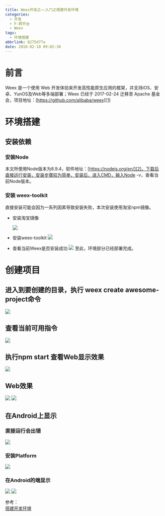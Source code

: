 ```yaml
---
title: Weex开发之——入门之搭建开发环境
categories:
  - 开发
  - F-跨平台
  - Weex
tags:
  - 环境搭建
abbrlink: 8275d77a
date: 2018-02-10 09:02:38
---
```

# 前言
Weex 是一个使用 Web 开发体验来开发高性能原生应用的框架，并支持iOS、安卓、YunOS及Web等多端部署；Weex 已经于 2017-02-24 迁移至 Apache 基金会，项目地址：[https://github.com/alibaba/weex][1]  
<!--more-->
# 环境搭建
## 安装依赖
### 安装Node
本文所使用Node版本为8.9.4，软件地址：[https://nodejs.org/en/][2]，下载后直接运行安装，安装步骤较为简单，安装后，进入CMD，输入Node -v，查看当前Node版本。  
### 安装 weex-toolkit
直接安装可能会因为一系列因素导致安装失败，本次安装使用淘宝npm镜像。  

- 安装淘宝镜像

	![][3]
- 安装weex-toolkit
![][4]
- 查看当前Weex是否安装成功
![][5]
至此，环境部分已经部署完成。
# 创建项目
##  进入到要创建的目录，执行 weex create awesome-project命令
![][6]
## 查看当前可用指令
![][7]
## 执行npm start 查看Web显示效果
![][8]
## Web效果
![][9]
![][10]
## 在Android上显示
### 直接运行会出错
![][11]
### 安装Platform
![][12]
### 在Android的端显示
![][13] 
![][14]

参考：  
[搭建开发环境][15]

[1]: https://github.com/alibaba/weex
[2]: https://nodejs.org/en/
[3]: https://raw.githubusercontent.com/PGzxc/CDN/master/blog-image/weex-taobao.png
[4]: https://raw.githubusercontent.com/PGzxc/CDN/master/blog-image/weex-toolkit.png
[5]: https://raw.githubusercontent.com/PGzxc/CDN/master/blog-image/weex-usage.png
[6]: https://raw.githubusercontent.com/PGzxc/CDN/master/blog-image/weex-create-project.png
[7]: https://raw.githubusercontent.com/PGzxc/CDN/master/blog-image/weex-commands.png
[8]: https://raw.githubusercontent.com/PGzxc/CDN/master/blog-image/weex-npm-start.png
[9]: https://raw.githubusercontent.com/PGzxc/CDN/master/blog-image/weex-ready.png
[10]: https://raw.githubusercontent.com/PGzxc/CDN/master/blog-image/weex-runing.png
[11]: https://raw.githubusercontent.com/PGzxc/CDN/master/blog-image/weex-run-android-error.png
[12]: https://raw.githubusercontent.com/PGzxc/CDN/master/blog-image/weex-platform.png
[13]: https://raw.githubusercontent.com/PGzxc/CDN/master/blog-image/weex-run-android.png
[14]: https://raw.githubusercontent.com/PGzxc/CDN/master/blog-image/weex-success.png
[15]: http://weex.apache.org/cn/guide/set-up-env.html
